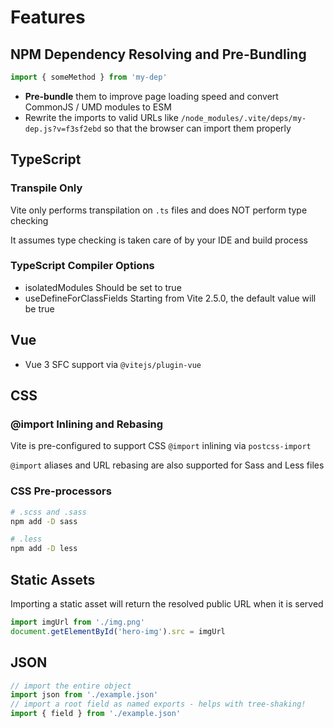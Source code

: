 # Features

## NPM Dependency Resolving and Pre-Bundling

```js
import { someMethod } from 'my-dep'
```

- **Pre-bundle** them to improve page loading speed and convert CommonJS / UMD modules to ESM
- Rewrite the imports to valid URLs like `/node_modules/.vite/deps/my-dep.js?v=f3sf2ebd` so that the browser can import them properly

## TypeScript

### Transpile Only

Vite only performs transpilation on `.ts` files and does NOT perform type checking

It assumes type checking is taken care of by your IDE and build process

### TypeScript Compiler Options

- isolatedModules Should be set to true
- useDefineForClassFields Starting from Vite 2.5.0, the default value will be true

## Vue

- Vue 3 SFC support via `@vitejs/plugin-vue`

## CSS

### @import Inlining and Rebasing

Vite is pre-configured to support CSS `@import` inlining via `postcss-import`

`@import` aliases and URL rebasing are also supported for Sass and Less files

### CSS Pre-processors

```bash
# .scss and .sass
npm add -D sass

# .less
npm add -D less
```

## Static Assets

Importing a static asset will return the resolved public URL when it is served

```js
import imgUrl from './img.png'
document.getElementById('hero-img').src = imgUrl
```

## JSON

```js
// import the entire object
import json from './example.json'
// import a root field as named exports - helps with tree-shaking!
import { field } from './example.json'
```
